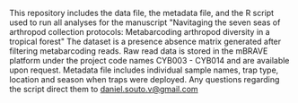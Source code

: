 This repository includes the data file, the metadata file, and the R script used to run all analyses for the manuscript "Navitaging the seven seas of arthropod collection protocols: Metabarcoding arthropod diversity in a tropical forest"
The dataset is a presence absence matrix generated after filtering metabarcoding reads. Raw read data is stored in the mBRAVE platform under the project code names CYB003 - CYB014 and are available upon request. Metadata file includes individual sample names, trap type, location and season when traps were deployed.
Any questions regarding the script direct them to daniel.souto.v@gmail.com
